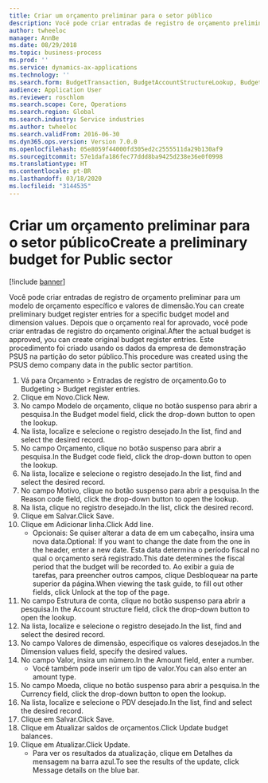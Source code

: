 ```yaml
---
title: Criar um orçamento preliminar para o setor público
description: Você pode criar entradas de registro de orçamento preliminar para um modelo de orçamento específico e valores de dimensão.
author: twheeloc
manager: AnnBe
ms.date: 08/29/2018
ms.topic: business-process
ms.prod: ''
ms.service: dynamics-ax-applications
ms.technology: ''
ms.search.form: BudgetTransaction, BudgetAccountStructureLookup, BudgetTransactionMultiPost
audience: Application User
ms.reviewer: roschlom
ms.search.scope: Core, Operations
ms.search.region: Global
ms.search.industry: Service industries
ms.author: twheeloc
ms.search.validFrom: 2016-06-30
ms.dyn365.ops.version: Version 7.0.0
ms.openlocfilehash: 05e8059f44000fd305ed2c2555511da29b130af9
ms.sourcegitcommit: 57e1dafa186fec77ddd8ba9425d238e36e0f0998
ms.translationtype: HT
ms.contentlocale: pt-BR
ms.lasthandoff: 03/18/2020
ms.locfileid: "3144535"
---
```

# <a name="create-a-preliminary-budget-for-public-sector"></a><span data-ttu-id="ea2cd-103">Criar um orçamento preliminar para o setor público</span><span class="sxs-lookup"><span data-stu-id="ea2cd-103">Create a preliminary budget for Public sector</span></span>

[!include [banner](../../includes/banner.md)]

<span data-ttu-id="ea2cd-104">Você pode criar entradas de registro de orçamento preliminar para um modelo de orçamento específico e valores de dimensão.</span><span class="sxs-lookup"><span data-stu-id="ea2cd-104">You can create preliminary budget register entries for a specific budget model and dimension values.</span></span> <span data-ttu-id="ea2cd-105">Depois que o orçamento real for aprovado, você pode criar entradas de registro do orçamento original.</span><span class="sxs-lookup"><span data-stu-id="ea2cd-105">After the actual budget is approved, you can create original budget register entries.</span></span> <span data-ttu-id="ea2cd-106">Este procedimento foi criado usando os dados da empresa de demonstração PSUS na partição do setor público.</span><span class="sxs-lookup"><span data-stu-id="ea2cd-106">This procedure was created using the PSUS demo company data in the public sector partition.</span></span>

1. <span data-ttu-id="ea2cd-107">Vá para Orçamento > Entradas de registro de orçamento.</span><span class="sxs-lookup"><span data-stu-id="ea2cd-107">Go to Budgeting > Budget register entries.</span></span>
2. <span data-ttu-id="ea2cd-108">Clique em Novo.</span><span class="sxs-lookup"><span data-stu-id="ea2cd-108">Click New.</span></span>
3. <span data-ttu-id="ea2cd-109">No campo Modelo de orçamento, clique no botão suspenso para abrir a pesquisa.</span><span class="sxs-lookup"><span data-stu-id="ea2cd-109">In the Budget model field, click the drop-down button to open the lookup.</span></span>
4. <span data-ttu-id="ea2cd-110">Na lista, localize e selecione o registro desejado.</span><span class="sxs-lookup"><span data-stu-id="ea2cd-110">In the list, find and select the desired record.</span></span>
5. <span data-ttu-id="ea2cd-111">No campo Orçamento, clique no botão suspenso para abrir a pesquisa.</span><span class="sxs-lookup"><span data-stu-id="ea2cd-111">In the Budget code field, click the drop-down button to open the lookup.</span></span>
6. <span data-ttu-id="ea2cd-112">Na lista, localize e selecione o registro desejado.</span><span class="sxs-lookup"><span data-stu-id="ea2cd-112">In the list, find and select the desired record.</span></span>
7. <span data-ttu-id="ea2cd-113">No campo Motivo, clique no botão suspenso para abrir a pesquisa.</span><span class="sxs-lookup"><span data-stu-id="ea2cd-113">In the Reason code field, click the drop-down button to open the lookup.</span></span>
8. <span data-ttu-id="ea2cd-114">Na lista, clique no registro desejado.</span><span class="sxs-lookup"><span data-stu-id="ea2cd-114">In the list, click the desired record.</span></span>
9. <span data-ttu-id="ea2cd-115">Clique em Salvar.</span><span class="sxs-lookup"><span data-stu-id="ea2cd-115">Click Save.</span></span>
10. <span data-ttu-id="ea2cd-116">Clique em Adicionar linha.</span><span class="sxs-lookup"><span data-stu-id="ea2cd-116">Click Add line.</span></span>
    * <span data-ttu-id="ea2cd-117">Opcionais: Se quiser alterar a data de em um cabeçalho, insira uma nova data.</span><span class="sxs-lookup"><span data-stu-id="ea2cd-117">Optional: If you want to change the date from the one in the header, enter a new date.</span></span> <span data-ttu-id="ea2cd-118">Esta data determina o período fiscal no qual o orçamento será registrado.</span><span class="sxs-lookup"><span data-stu-id="ea2cd-118">This date determines the fiscal period that the budget will be recorded to.</span></span> <span data-ttu-id="ea2cd-119">Ao exibir a guia de tarefas, para preencher outros campos, clique Desbloquear na parte superior da página.</span><span class="sxs-lookup"><span data-stu-id="ea2cd-119">When viewing the task guide, to fill out other fields, click Unlock at the top of the page.</span></span>  
11. <span data-ttu-id="ea2cd-120">No campo Estrutura de conta, clique no botão suspenso para abrir a pesquisa.</span><span class="sxs-lookup"><span data-stu-id="ea2cd-120">In the Account structure field, click the drop-down button to open the lookup.</span></span>
12. <span data-ttu-id="ea2cd-121">Na lista, localize e selecione o registro desejado.</span><span class="sxs-lookup"><span data-stu-id="ea2cd-121">In the list, find and select the desired record.</span></span>
13. <span data-ttu-id="ea2cd-122">No campo Valores de dimensão, especifique os valores desejados.</span><span class="sxs-lookup"><span data-stu-id="ea2cd-122">In the Dimension values field, specify the desired values.</span></span>
14. <span data-ttu-id="ea2cd-123">No campo Valor, insira um número.</span><span class="sxs-lookup"><span data-stu-id="ea2cd-123">In the Amount field, enter a number.</span></span>
    * <span data-ttu-id="ea2cd-124">Você também pode inserir um tipo de valor.</span><span class="sxs-lookup"><span data-stu-id="ea2cd-124">You can also enter an amount type.</span></span>  
15. <span data-ttu-id="ea2cd-125">No campo Moeda, clique no botão suspenso para abrir a pesquisa.</span><span class="sxs-lookup"><span data-stu-id="ea2cd-125">In the Currency field, click the drop-down button to open the lookup.</span></span>
16. <span data-ttu-id="ea2cd-126">Na lista, localize e selecione o PDV desejado.</span><span class="sxs-lookup"><span data-stu-id="ea2cd-126">In the list, find and select the desired record.</span></span>
17. <span data-ttu-id="ea2cd-127">Clique em Salvar.</span><span class="sxs-lookup"><span data-stu-id="ea2cd-127">Click Save.</span></span>
18. <span data-ttu-id="ea2cd-128">Clique em Atualizar saldos de orçamentos.</span><span class="sxs-lookup"><span data-stu-id="ea2cd-128">Click Update budget balances.</span></span>
19. <span data-ttu-id="ea2cd-129">Clique em Atualizar.</span><span class="sxs-lookup"><span data-stu-id="ea2cd-129">Click Update.</span></span>
    * <span data-ttu-id="ea2cd-130">Para ver os resultados da atualização, clique em Detalhes da mensagem na barra azul.</span><span class="sxs-lookup"><span data-stu-id="ea2cd-130">To see the results of the update, click Message details on the blue bar.</span></span>  


